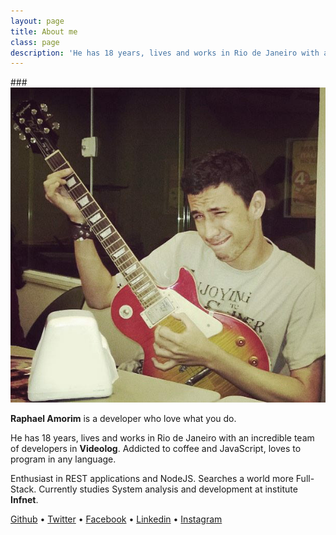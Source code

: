 ```yaml
---
layout: page
title: About me
class: page
description: 'He has 18 years, lives and works in Rio de Janeiro with an incredible team of developers in Videolog. Addicted to coffee and JavaScript, loves to program in any language.'
---
```


###<img src='/assets/images/rapha.jpg' />

**Raphael Amorim** is a developer who love what you do.

He has 18 years, lives and works in Rio de Janeiro with an incredible team of developers in **Videolog**. Addicted to coffee and JavaScript, loves to program in any language.

Enthusiast in REST applications and NodeJS. Searches a world more Full-Stack.
Currently studies System analysis and development at institute **Infnet**.

<p class="social-links">
	<a href="https://github.com/raphamorim" target="_blank">Github</a> •
	<a href="https://twitter.com/rapha2morim" target="_blank">Twitter</a> •
	<a href="https://www.facebook.com/hugoraphael" target="_blank">Facebook</a> •
	<a href="http://www.linkedin.com/in/hugoraphael" target="_blank">Linkedin</a> •
	<a href="http://instagram.com/rapha2morim" target="_blank">Instagram</a>
</p>
